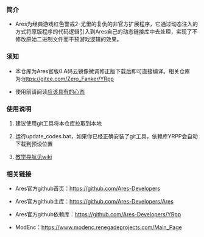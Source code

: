 ### 简介
* Ares为经典游戏红色警戒2-尤里的复仇的非官方扩展程序，它通过动态注入的方式将原版程序的代码逻辑引入到Ares自己的动态链接库中去处理，实现了不修改原始二进制文件而干预游戏逻辑的效果。

### 须知
* 本仓库为Ares官版0.A码云镜像微调修正版下载后即可直接编译。相关仓库为:https://gitee.com/Zero_Fanker/YRpp

* 使用前请阅读[应该具有的心态](https://gitee.com/Zero_Fanker/Ares/wikis/%E5%BA%94%E8%AF%A5%E5%85%B7%E6%9C%89%E7%9A%84%E5%BF%83%E6%80%81?sort_id=1907760)

### 使用说明
1. 建议使用git工具将本仓库拉取到本地
2. 运行update_codes.bat，如果你已经正确安装了git工具，依赖库YRPP会自动下载到预设位置


3. [教学导航见wiki](https://gitee.com/Zero_Fanker/Ares/wikis/%E5%BC%95%E8%A8%80)

### 相关链接

* Ares官方github首页：https://github.com/Ares-Developers

* Ares官方github主库：https://github.com/Ares-Developers/Ares

* Ares官方github依赖库：https://github.com/Ares-Developers/YRpp

* ModEnc：https://www.modenc.renegadeprojects.com/Main_Page